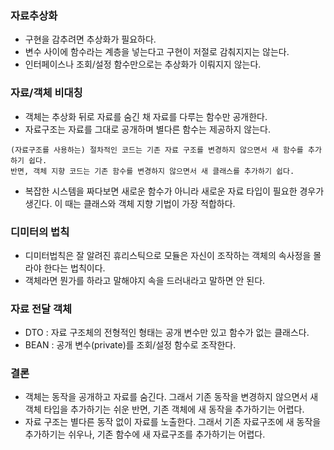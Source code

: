 ### 자료추상화
- 구현을 감추려면 추상화가 필요하다.
- 변수 사이에 함수라는 계층을 넣는다고 구현이 저절로 감춰지지는 않는다. 
- 인터페이스나 조회/설정 함수만으로는 추상화가 이뤄지지 않는다.

### 자료/객체 비대칭
- 객체는 추상화 뒤로 자료를 숨긴 채 자료를 다루는 함수만 공개한다.
- 자료구조는 자료를 그대로 공개하며 별다른 함수는 제공하지 않는다.

```
(자료구조를 사용하는) 절차적인 코드는 기존 자료 구조를 변경하지 않으면서 새 함수를 추가하기 쉽다.
반면, 객체 지향 코드는 기존 함수를 변경하지 않으면서 새 클래스를 추가하기 쉽다.
```

- 복잡한 시스템을 짜다보면 새로운 함수가 아니라 새로운 자료 타입이 필요한 경우가 생긴다. 이 때는 클래스와 객체 지향 기법이 가장 적합하다.

### 디미터의 법칙
- 디미터법칙은 잘 알려진 휴리스틱으로 모듈은 자신이 조작하는 객체의 속사정을 몰라야 한다는 법칙이다.
- 객체라면 뭔가를 하라고 말해야지 속을 드러내라고 말하면 안 된다.

### 자료 전달 객체
- DTO : 자료 구조체의 전형적인 형태는 공개 변수만 있고 함수가 없는 클래스다.
- BEAN : 공개 변수(private)를 조회/설정 함수로 조작한다.

### 결론
- 객체는 동작을 공개하고 자료를 숨긴다. 그래서 기존 동작을 변경하지 않으면서 새 객체 타입을 추가하기는 쉬운 반면, 기존 객체에 새 동작을 추가하기는 어렵다.
- 자료 구조는 별다른 동작 없이 자료를 노출한다. 그래서 기존 자료구조에 새 동작을 추가하기는 쉬우나, 기존 함수에 새 자료구조를 추가하기는 어렵다.

